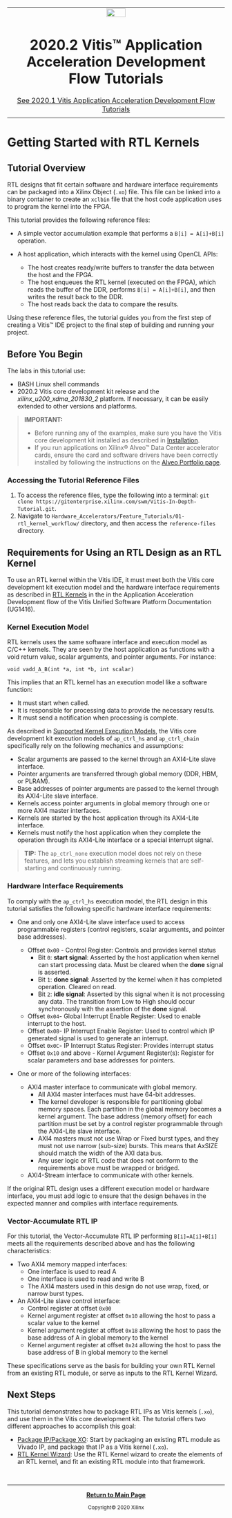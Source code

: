 ﻿<table class="sphinxhide">
 <tr>
   <td align="center"><img src="https://www.xilinx.com/content/dam/xilinx/imgs/press/media-kits/corporate/xilinx-logo.png" width="30%"/><h1>2020.2 Vitis™ Application Acceleration Development Flow Tutorials</h1>
   <a href="https://github.com/Xilinx/Vitis-Tutorials/tree/2020.1">See 2020.1 Vitis Application Acceleration Development Flow Tutorials</a>
   </td>
 </tr>
 <tr>
 <td>
 </td>
 </tr>
</table>

# Getting Started with RTL Kernels

## Tutorial Overview

RTL designs that fit certain software and hardware interface requirements can be packaged into a Xilinx Object (`.xo`) file. This file can be linked into a binary container to create an `xclbin` file that the host code application uses to program the kernel into the FPGA.

This tutorial provides the following reference files:

- A simple vector accumulation example that performs a `B[i] = A[i]+B[i]` operation.
- A host application, which interacts with the kernel using OpenCL APIs:

  - The host creates ready/write buffers to transfer the data between the host and the FPGA.
  - The host enqueues the RTL kernel (executed on the FPGA), which reads the buffer of the DDR, performs `B[i] = A[i]+B[i]`, and then writes the result back to the DDR.
  - The host reads back the data to compare the results.

Using these reference files, the tutorial guides you from the first step of creating a Vitis™ IDE project to the final step of building and running your project.

## Before You Begin

The labs in this tutorial use:

* BASH Linux shell commands
* 2020.2 Vitis core development kit release and the *xilinx_u200_xdma_201830_2* platform. If necessary, it can be easily extended to other versions and platforms.

>**IMPORTANT:**  
>
> * Before running any of the examples, make sure you have the Vitis core development kit installed as described in [Installation](https://www.xilinx.com/html_docs/xilinx2020_2/vitis_doc/acceleration_installation.html#vhc1571429852245).
>* If you run applications on Xilinx® Alveo™ Data Center accelerator cards, ensure the card and software drivers have been correctly installed by following the instructions on the [Alveo Portfolio page](https://www.xilinx.com/products/boards-and-kits/alveo.html).

### Accessing the Tutorial Reference Files

1. To access the reference files, type the following into a terminal: `git clone https://gitenterprise.xilinx.com/swm/Vitis-In-Depth-Tutorial.git`.
2. Navigate to `Hardware_Accelerators/Feature_Tutorials/01-rtl_kernel_workflow/` directory, and then access the `reference-files` directory.

## Requirements for Using an RTL Design as an RTL Kernel

To use an RTL kernel within the Vitis IDE, it must meet both the Vitis core development kit execution model and the hardware interface requirements as described in [RTL Kernels](https://www.xilinx.com/cgi-bin/docs/rdoc?v=2020.2;t=vitis+doc;d=devrtlkernel.html) in the in the Application Acceleration Development flow of the Vitis Unified Software Platform Documentation (UG1416).

### Kernel Execution Model

RTL kernels uses the same software interface and execution model as C/C++ kernels. They are seen by the host application as functions with a void return value, scalar arguments, and pointer arguments. For instance:

```
void vadd_A_B(int *a, int *b, int scalar)
```

This implies that an RTL kernel has an execution model like a software function:

- It must start when called.
- It is responsible for processing data to provide the necessary results.
- It must send a notification when processing is complete.

As described in [Supported Kernel Execution Models](https://xilinx.github.io/XRT/2020.2/html/xrt_kernel_executions.html), the Vitis core development kit execution models of `ap_ctrl_hs` and `ap_ctrl_chain` specifically rely on the following mechanics and assumptions:

- Scalar arguments are passed to the kernel through an AXI4-Lite slave interface.
- Pointer arguments are transferred through global memory (DDR, HBM, or PLRAM).
- Base addresses of pointer arguments are passed to the kernel through its AXI4-Lite slave interface.
- Kernels access pointer arguments in global memory through one or more AXI4 master interfaces.
- Kernels are started by the host application through its AXI4-Lite interface.
- Kernels must notify the host application when they complete the operation through its AXI4-Lite interface or a special interrupt signal.

>**TIP:** The `ap_ctrl_none` execution model does not rely on these features, and lets you establish streaming kernels that are self-starting and continuously running.  

### Hardware Interface Requirements

To comply with the `ap_ctrl_hs` execution model, the RTL design in this tutorial satisfies the following specific hardware interface requirements:

- One and only one AXI4-Lite slave interface used to access programmable registers (control registers, scalar arguments, and pointer base addresses).
  - Offset `0x00` - Control Register: Controls and provides kernel status
    - Bit `0`: **start signal**: Asserted by the host application when kernel can start processing data. Must be cleared when the **done** signal is asserted.
    - Bit `1`: **done signal**: Asserted by the kernel when it has completed operation. Cleared on read.
    - Bit `2`: **idle signal**: Asserted by this signal when it is not processing any data. The transition from Low to High should occur synchronously with the assertion of the **done** signal.
  - Offset `0x04`- Global Interrupt Enable Register: Used to enable interrupt to the host.
  - Offset `0x08`- IP Interrupt Enable Register: Used to control which IP generated signal is used to generate an interrupt.
  - Offset `0x0C`- IP Interrupt Status Register: Provides interrupt status
  - Offset `0x10` and above - Kernel Argument Register(s): Register for scalar parameters and base addresses for pointers.

- One or more of the following interfaces:
  - AXI4 master interface to communicate with global memory.
    - All AXI4 master interfaces must have 64-bit addresses.
    - The kernel developer is responsible for partitioning global memory spaces. Each partition in the global memory becomes a kernel argument. The base address (memory offset) for each partition must be set by a control register programmable through the AXI4-Lite slave interface.
    - AXI4 masters must not use Wrap or Fixed burst types, and they must not use narrow (sub-size) bursts. This means that AxSIZE should match the width of the AXI data bus.
    - Any user logic or RTL code that does not conform to the requirements above must be wrapped or bridged.
  - AXI4-Stream interface to communicate with other kernels.

If the original RTL design uses a different execution model or hardware interface, you must add logic to ensure that the design behaves in the expected manner and complies with interface requirements.

### Vector-Accumulate RTL IP

For this tutorial, the Vector-Accumulate RTL IP performing `B[i]=A[i]+B[i]` meets all the requirements described above and has the following characteristics:

- Two AXI4 memory mapped interfaces:
  - One interface is used to read A
  - One interface is used to read and write B
  - The AXI4 masters used in this design do not use wrap, fixed, or narrow burst types.
- An AXI4-Lite slave control interface:
  - Control register at offset `0x00`
  - Kernel argument register at offset `0x10` allowing the host to pass a scalar value to the kernel
  - Kernel argument register at offset `0x18` allowing the host to pass the base address of A in global memory to the kernel
  - Kernel argument register at offset `0x24` allowing the host to pass the base address of B in global memory to the kernel

These specifications serve as the basis for building your own RTL Kernel from an existing RTL module, or serve as inputs to the RTL Kernel Wizard.

## Next Steps

This tutorial demonstrates how to package RTL IPs as Vitis kernels (`.xo`), and use them in the Vitis core development kit. The tutorial offers two different approaches to accomplish this goal:

* [Package IP/Package XO](./package_ip.md): Start by packaging an existing RTL module as Vivado IP, and package that IP as a Vitis kernel (`.xo`). 
* [RTL Kernel Wizard](./vitis_ide.md): Use the RTL Kernel wizard to create the elements of an RTL kernel, and fit an existing RTL module into that framework. 

</br>
<hr/>
<p align="center" class="sphinxhide"><b><a href="/README.md">Return to Main Page</a></b></p>

<p align="center" class="sphinxhide"><sup>Copyright&copy; 2020 Xilinx</sup></p>